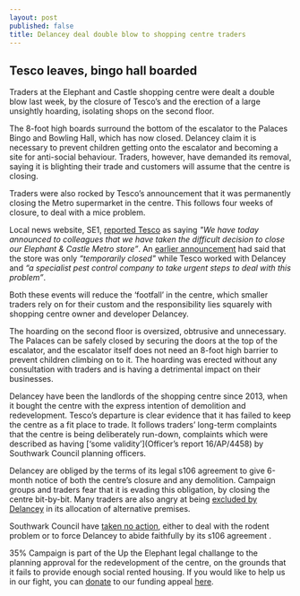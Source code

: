 ```yaml
---
layout: post
published: false
title: Delancey deal double blow to shopping centre traders
---
```

## Tesco leaves, bingo hall boarded

Traders at the Elephant and Castle shopping centre were dealt a double blow last week, by the closure of Tesco’s and the erection of a large unsightly hoarding, isolating shops on the second floor.

The 8-foot high boards surround the bottom of the escalator to the Palaces Bingo and Bowling Hall, which has now closed.  Delancey claim it is necessary to prevent children getting onto the escalator and becoming a site for anti-social behaviour.  Traders, however, have demanded its removal, saying it is blighting their trade and customers will assume that the centre is closing.

Traders were also rocked by Tesco’s announcement that it was permanently closing the Metro supermarket in the centre.  This follows four weeks of closure, to deal with a mice problem. 

Local news website, SE1, [reported Tesco](https://www.london-se1.co.uk/news/view/9903) as saying _"We have today announced to colleagues that we have taken the difficult decision to close our Elephant & Castle Metro store”_.  An [earlier announcement](https://www.london-se1.co.uk/news/view/9879) had said that the store was only _“temporarily closed"_ while Tesco worked with Delancey and _“a specialist pest control company to take urgent steps to deal with this problem”_. 

Both these events will reduce the ‘footfall’ in the centre, which smaller traders rely on for their custom and the responsibility lies squarely with shopping centre owner and developer Delancey.

The hoarding on the second floor is oversized, obtrusive and unnecessary.  The Palaces can be safely closed by securing the doors at the top of the escalator, and the escalator itself does not need an 8-foot high barrier to prevent children climbing on to it.  The hoarding was erected without any consultation with traders and is having a detrimental impact on their businesses.

Delancey have been the landlords of the shopping centre since 2013, when it bought the centre with the express intention of demolition and redevelopment.  Tesco’s departure is clear evidence that it has failed to keep the centre as a fit place to trade.  It follows traders’ long-term complaints that the centre is being deliberately run-down, complaints which were described as having [‘some validity’](Officer’s report 16/AP/4458) by Southwark Council planning officers.

Delancey are obliged by the terms of its legal s106 agreement to give 6-month notice of both the centre’s closure and any demolition.  Campaign groups and traders fear that it is evading this obligation, by closing the centre bit-by-bit.  Many traders are also angry at being [excluded by Delancey](http://35percent.org/2019-03-30-no-room-for-traders-in-the-new-elephant/) in its allocation of alternative premises.

Southwark Council have [taken no action](https://www.london-se1.co.uk/news/view/9879), either to deal with the rodent problem or to force Delancey to abide faithfully by its s106 agreement .

35% Campaign is part of the Up the Elephant legal challange to the planning approval for the redevelopment of the centre, on the grounds that it fails to provide enough social rented housing.  If you would like to help us in our fight, you can [donate](https://www.crowdjustice.com/case/stop-the-elephant-shopping-centre-destruction/) to our funding appeal [here](https://www.crowdjustice.com/case/stop-the-elephant-shopping-centre-destruction/).

